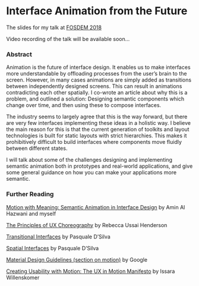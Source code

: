 # Interface Animation from the Future

The slides for my talk at [FOSDEM 2018](https://fosdem.org/2018/schedule/event/osd_interface_animation_from_the_future)

Video recording of the talk will be available soon...

### Abstract

Animation is the future of interface design. It enables us to make interfaces more understandable by offloading processes from the user’s brain to the screen. However, in many cases animations are simply added as transitions between independently designed screens. This can result in animations contradicting each other spatially. I co-wrote an article about why this is a problem, and outlined a solution: Designing semantic components which change over time, and then using these to compose interfaces.

The industry seems to largely agree that this is the way forward, but there are very few interfaces implementing these ideas in a holistic way. I believe the main reason for this is that the current generation of toolkits and layout technologies is built for static layouts with strict hierarchies. This makes it prohibitively difficult to build interfaces where components move fluidly between different states.

I will talk about some of the challenges designing and implementing semantic animation both in prototypes and real-world applications, and give some general guidance on how you can make your applications more semantic.

### Further Reading

[Motion with Meaning: Semantic Animation in Interface Design](https://alistapart.com/article/motion-with-meaning-semantic-animation-in-interface-design) by Amin Al Hazwani and myself

[The Principles of UX Choreography](https://medium.freecodecamp.org/the-principles-of-ux-choreography-69c91c2cbc2a) by Rebecca Ussai Henderson

[Transitional Interfaces](https://medium.com/@pasql/transitional-interfaces-926eb80d64e3) by Pasquale D’Silva

[Spatial Interfaces](https://medium.com/elepath-exports/spatial-interfaces-886bccc5d1e9) by Pasquale D’Silva

[Material Design Guidelines (section on motion)](https://material.io/guidelines/motion/material-motion.html) by Google

[Creating Usability with Motion: The UX in Motion Manifesto](https://medium.com/ux-in-motion/creating-usability-with-motion-the-ux-in-motion-manifesto-a87a4584ddc) by Issara Willenskomer
